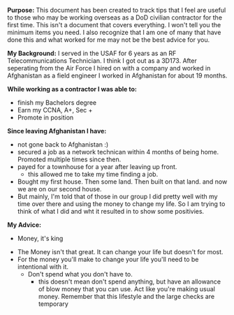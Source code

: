 **Purpose:** This document has been created to track tips that I feel are useful to those who may be working overseas as a DoD civilian contractor for the first time. This isn't a document that covers everything. I won't tell you the minimum items you need. I also recognize that I am one of many that have done this and what worked for me may not be the best advice for you. 

**My Background:** I served in the USAF for 6 years as an RF Telecommunications Technician. I think I got out as a 3D173.  After seperating from the Air Force I hired on with a company and worked in Afghanistan as a field engineer I worked in Afghanistan for about 19 months.  

**While working as a contractor I was able to:**
+ finish my Bachelors degree
+ Earn my CCNA, A+, Sec +
+ Promote in position 

**Since leaving Afghanistan I have:**
+ not gone back to Afghanistan :)
+ secured a job as a network technican within 4 months of being home. Promoted multiple times since then.
+ payed for a townhouse for a year after leaving up front. 
  - this allowed me to take my time finding a job. 
+ Bought my first house. Then some land. Then built on that land. and now we are on our second house. 
+ But mainly, I'm told that of those in our group I did pretty well with my time over there and using the money to change my life. So I am trying to think of what I did and wht it resulted in to show some positivies. 

**My Advice:**
+ Money, it's king
- The Money isn't that great. It can change your life but doesn't for most. 
- For the money you'll make to change your life you'll need to be intentional with it. 
  - Don't spend what you don't have to. 
    - this doesn't mean don't spend anything, but have an allowance of blow money that you can use. Act like you're making usual money. Remember that this lifestyle and the large checks are temporary
